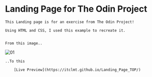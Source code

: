 # Landing Page for The Odin Project

    This Landing page is for an exercise from The Odin Project!
    
    Using HTML and CSS, I used this example to recreate it.
    
    
    From this image..
 ![01](https://user-images.githubusercontent.com/125081819/226197899-32123772-b6a1-46f6-9f96-931c5780d60f.png)

    
    ..To this
    
        [Live Preview](https://itclmt.github.io/Landing_Page_TOP/)
    
    
